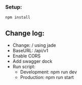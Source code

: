 ### Setup:

```bash
npm install
```

## Change log:

- Change: / using jade
- BaseURL: /api/v1
- Enable CORS
- Add swagger dock
- Run script: 
  - Development:
      npm run dev
  - Production:
      npm run start
